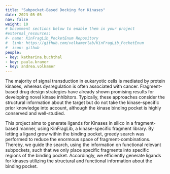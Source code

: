 ```yaml
---
title: "Subpocket-Based Docking for Kinases"
date: 2023-05-05
nav: false
weight: 10
# Uncomment sections below to enable them in your project
#external_resources:
#- name: KinFragLib_PocketEnum Repository
#  link: https://github.com/volkamerlab/KinFragLib_PocketEnum
#  icon: github
people:
- key: katharina.buchthal
- key: paula.kramer
- key: andrea.volkamer
---
```


The majority of signal transduction in eukaryotic cells is mediated by protein kinases, whereas dysregulation is often associated with cancer. Fragment-based drug design strategies have already shown promising results for developing novel kinase inhibitors. Typically, these approaches consider the structural information about the target but do not take the kinase-specific prior knowledge into account, although the kinase binding pocket is highly conserved and well-studied.

<!--more-->

This project aims to generate ligands for Kinases  in silico  in a fragment-based manner, using KinFragLib, a kinase-specific fragment library.  By letting a ligand grow within the binding pocket, greedy search was performed to reduce the enormous space of fragment-combinations. Thereby, we guide the search, using the information on functional relevant subpockets, such that we only place specific fragments into specific regions of the binding pocket. Accordingly, we efficiently generate ligands for kinases utilizing the structural and functional information about the binding pocket. 
